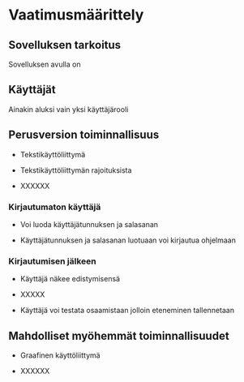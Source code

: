 # Vaatimusmäärittely

## Sovelluksen tarkoitus

Sovelluksen avulla on  

## Käyttäjät

Ainakin aluksi vain yksi käyttäjärooli

## Perusversion toiminnallisuus

- Tekstikäyttöliittymä

- Tekstikäyttöliittymän rajoituksista 

- XXXXXX

### Kirjautumaton käyttäjä

- Voi luoda käyttäjätunnuksen ja salasanan

- Käyttäjätunnuksen ja salasanan luotuaan voi kirjautua ohjelmaan 

### Kirjautumisen jälkeen

- Käyttäjä näkee edistymisensä

- XXXXX

- Käyttäjä voi testata osaamistaan jolloin eteneminen tallennetaan

## Mahdolliset myöhemmät toiminnallisuudet

- Graafinen käyttöliittymä


- XXXXXX


